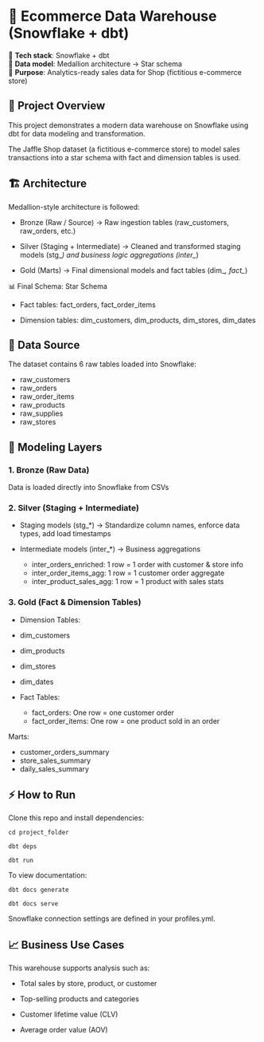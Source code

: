 # 🏪 Ecommerce Data Warehouse (Snowflake + dbt)

🔹 **Tech stack**: Snowflake + dbt  
🔹 **Data model**: Medallion architecture → Star schema  
🔹 **Purpose**: Analytics-ready sales data for Shop (fictitious e-commerce store)

## 📌 Project Overview

  

This project demonstrates a modern data warehouse on Snowflake using dbt for data modeling and transformation.

  

The Jaffle Shop dataset (a fictitious e-commerce store) to model sales transactions into a star schema with fact and dimension tables is used.

  
  

## 🏗️ Architecture

  

Medallion-style architecture is followed:

  

 - Bronze (Raw / Source) → Raw ingestion tables (raw_customers,
   raw_orders, etc.)
   
 -  Silver (Staging + Intermediate) → Cleaned and transformed staging
   models (stg_*) and business logic aggregations (inter_*)
     
 -  Gold (Marts) → Final dimensional models and fact tables (dim_*,
   fact_*)



📊 Final Schema: Star Schema

 - Fact tables: fact_orders, fact_order_items
 
 - Dimension tables: dim_customers, dim_products, dim_stores, dim_dates



## 📂 Data Source

  

The dataset contains 6 raw tables loaded into Snowflake:

 - raw_customers
 - raw_orders    
 - raw_order_items    
 - raw_products   
 - raw_supplies   
 - raw_stores


## 🔄 Modeling Layers

### 1. Bronze (Raw Data)

Data is loaded directly into Snowflake from CSVs

### 2. Silver (Staging + Intermediate)

  

 - Staging models (stg_*) → Standardize column names, enforce data
   types, add load timestamps
   
   
  - Intermediate models (inter_*) → Business aggregations
    -  inter_orders_enriched: 1 row = 1 order with customer & store info
    -  inter_order_items_agg: 1 row = 1 customer order aggregate
    -  inter_product_sales_agg: 1 row = 1 product with sales stats
    

### 3. Gold (Fact & Dimension Tables)

   - Dimension Tables:

  - dim_customers
  -  dim_products
  -   dim_stores
  -  dim_dates


 - Fact Tables:

	 - fact_orders: One row = one customer order 
	 - fact_order_items: One row = one product sold in an order

  
Marts:

 - customer_orders_summary 
 - store_sales_summary
 - daily_sales_summary


## ⚡ How to Run

  

Clone this repo and install dependencies:

  ` cd project_folder `
  
` dbt deps `

` dbt run `

 

  
  

To view documentation:

 ` dbt docs generate `
 
 ` dbt docs serve `



Snowflake connection settings are defined in your profiles.yml.

  
  

## 📈 Business Use Cases

  

This warehouse supports analysis such as:

  

 - Total sales by store, product, or customer
   
     
   
 
 - Top-selling products and categories
      
        
     
 - Customer lifetime value (CLV)
         
           
 - Average order value (AOV)
